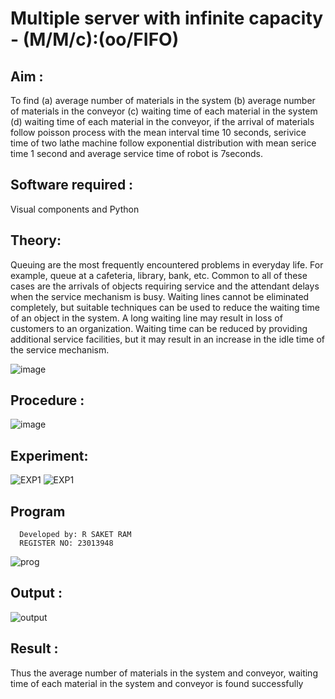# Multiple server with infinite capacity - (M/M/c):(oo/FIFO)
## Aim :
To find (a) average number of materials in the system (b) average number of materials in the conveyor (c) waiting time of each material in the system (d) waiting time of each material in the conveyor, if the arrival  of materials follow poisson process with the mean interval time 10 seconds, serivice time of two lathe machine follow exponential distribution with mean serice time 1 second and average service time of robot is 7seconds.

## Software required :
Visual components and Python

## Theory:
Queuing are the most frequently encountered problems in everyday life. For example, queue at a cafeteria, library, bank, etc. Common to all of these cases are the arrivals of objects requiring service and the attendant delays when the service mechanism is busy. Waiting lines cannot be eliminated completely, but suitable techniques can be used to reduce the waiting time of an object in the system. A long waiting line may result in loss of customers to an organization. Waiting time can be reduced by providing additional service facilities, but it may result in an increase in the idle time of the service mechanism.

![image](https://user-images.githubusercontent.com/103921593/203238035-1c8109bc-cbf2-4c77-baea-c5b682a752ef.png)

## Procedure :

![image](https://user-images.githubusercontent.com/103921593/203238265-176740b0-eae2-4772-90be-5449869ac9b0.png)




## Experiment:
![EXP1](https://github.com/saxxxxxxx/Muttiple-capacity-with-infinite-capacity/assets/154911090/5602084d-e358-447a-a89b-c93294558894)
![EXP1](https://github.com/saxxxxxxx/Muttiple-capacity-with-infinite-capacity/assets/154911090/ca77f133-df9f-4b2a-9fd1-32401f5b6294)


## Program
      Developed by: R SAKET RAM 
      REGISTER NO: 23013948
![prog](https://github.com/saxxxxxxx/Muttiple-capacity-with-infinite-capacity/assets/154911090/b9949574-7fa8-4bdd-933d-5f38cdf2f466)



## Output :
![output](https://github.com/saxxxxxxx/Muttiple-capacity-with-infinite-capacity/assets/154911090/41d986ba-bcd0-4248-ac6a-88bc0a537264)


## Result : 
Thus the average number of materials in the system and conveyor, waiting time of each material in
the system and conveyor is found successfully
